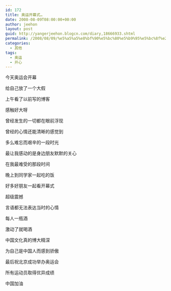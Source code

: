 ```yaml
---
id: 172
title: 奥运开幕式…
date: 2008-08-09T08:00:00+00:00
author: jeehon
layout: post
guid: http://yangerjeehon.blogcn.com/diary,18666933.shtml
permalink: /2008/08/09/%e5%a5%a5%e8%bf%90%e5%bc%80%e5%b9%95%e5%bc%8f%e2%80%a6/
categories:
  - 其他
tags:
  - 奥运
  - 开心
---
```

今天奥运会开幕
  
给自己放了一个大假
  
上午看了以前写的博客
  
感触好大呀
  
曾经发生的一切都在眼前浮现
  
曾经的心情还能清晰的感觉到
  
多么难忘而艰辛的一段时光
  
最让我感动的是身边朋友默默的关心
  
在我最难受的那段时间

晚上到同学家一起吃的饭
  
好多好朋友一起看开幕式
  
超级震撼
  
言语都无法表达当时的心情
  
每人一瓶酒
  
激动了就喝酒
  
中国文化真的博大精深
  
为自己是中国人而感到骄傲
  
最后祝北京成功举办奥运会
  
所有运动员取得优异成绩
  
中国加油